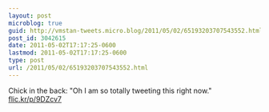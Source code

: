 ```yaml
---
layout: post
microblog: true
guid: http://vmstan-tweets.micro.blog/2011/05/02/65193203707543552.html
post_id: 3042615
date: 2011-05-02T17:17:25-0600
lastmod: 2011-05-02T17:17:25-0600
type: post
url: /2011/05/02/65193203707543552.html
---
```

Chick in the back: "Oh I am so totally tweeting this right now." [flic.kr/p/9DZcv7](http://flic.kr/p/9DZcv7)
